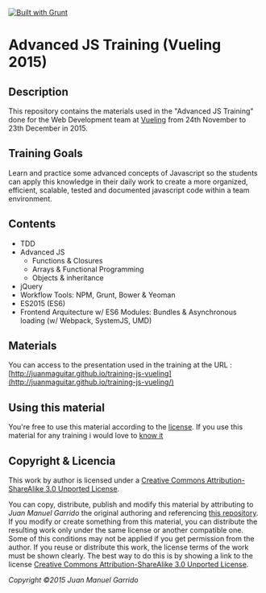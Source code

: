 [![Built with Grunt](https://cdn.gruntjs.com/builtwith.png)](http://gruntjs.com/)

# Advanced JS Training (Vueling 2015) #

## Description ##

This repository contains the materials used in the "Advanced JS Training" done for the Web Development team at [Vueling](http://www.vueling.com/en) from 24th November to 23th December in 2015.

## Training Goals ##

Learn and practice some advanced concepts of Javascript so the students can apply this knowledge in their daily work to create a more organized, efficient, scalable, tested and documented javascript code within a team environment.

## Contents ##

- TDD
- Advanced JS
    + Functions & Closures
    + Arrays & Functional Programming
    + Objects & inheritance
- jQuery
- Workflow Tools: NPM, Grunt, Bower & Yeoman
- ES2015 (ES6)
- Frontend Arquitecture w/ ES6 Modules: Bundles & Asynchronous loading (w/ Webpack, SystemJS, UMD)

## Materials ##

You can access to the presentation used in the training at the URL : [http://juanmaguitar.github.io/training-js-vueling](http://juanmaguitar.github.io/training-js-vueling/)

## Using this material ##

You're free to use this material according to the [license](http://creativecommons.org/licenses/by-sa/3.0/deed.en). 
If you use this material for any training i would love to [know it](<mailto:JuanMa.Garrido@gmail.com>)

## Copyright & Licencia ##

This work by author is licensed under a [Creative Commons Attribution-ShareAlike 3.0 Unported License](http://creativecommons.org/licenses/by-sa/3.0/deed.en_US).

You can copy, distribute, publish and modify this material by attributing to _Juan Manuel Garrido_ the original authoring and referencing [this repository](https://github.com/juanmaguitar/training-js-vueling). If you modify or create something from this material, you can distribute the resulting work only under the same license or another compatible one. Some of this conditions may not be applied if you get permission from the author.  If you reuse or distribute this work, the license terms of the work must be shown clearly. The best way to do this is by showing a link to the license [Creative Commons Attribution-ShareAlike 3.0 Unported License](http://creativecommons.org/licenses/by-sa/3.0/deed.en_US). 

_Copyright &copy;2015 Juan Manuel Garrido_

